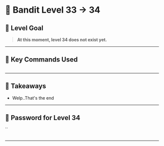 # 🧭 Bandit Level 33 → 34

## 🎯 Level Goal
> **At this moment, level 34 does not exist yet.**

---
## 📂 Key Commands Used

```

```

---
## 🧠 Takeaways

- Welp..That's the end

---
## 🔐 Password for Level 34
``
```

```

---